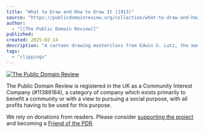 ```yaml
---
title: "What to Draw and How to Draw It (1913)"
source: "https://publicdomainreview.org/collection/what-to-draw-and-how-to-draw-it-1913/"
author:
  - "[[The Public Domain Review]]"
published:
created: 2025-02-14
description: "A cartoon drawing masterclass from Edwin G. Lutz, the man who inspired Walt Disney to animation fame."
tags:
  - "clippings"
---
```

[![The Public Domain Review](https://publicdomainreview.org/static/pdr-logo_2x-a9aa17abb46a7af84cd791867a6031ec.png)](https://publicdomainreview.org/)

The Public Domain Review is registered in the UK as a Community Interest Company (#11386184), a category of company which exists primarily to benefit a community or with a view to pursuing a social purpose, with all profits having to be used for this purpose.

We rely on donations from readers. Please consider [supporting the project](https://publicdomainreview.org/support/) and becoming a [Friend of the PDR](https://publicdomainreview.org/support/friends/).